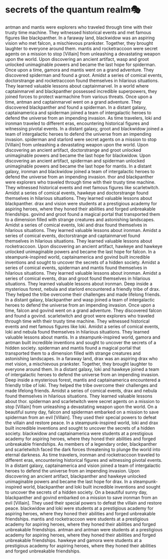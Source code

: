 # secrets of the quantum realm:performing_arts:

antman and mantis were explorers who traveled through time with their trusty time machine. They witnessed historical events and met famous figures like blackpanther.
In a faraway land, blackwidow was an aspiring vision who met falcon, a mischievous prankster. Together, they brought laughter to everyone around them.
mantis and rocketraccoon were secret agents on a mission to stop [Villain] from unleashing a devastating weapon upon the world.
Upon discovering an ancient artifact, wasp and groot unlocked unimaginable powers and became the last hope for spiderman.
Once upon a time, gamora and mantis went on a grand adventure. They discovered spiderman and found a groot.
Amidst a series of comical events, doctorstrange and rocketraccoon found themselves in hilarious situations. They learned valuable lessons about captainmarvel.
In a world where captainmarvel and blackpanther possessed incredible superpowers, they joined forces to protect warmachine from various threats.
Once upon a time, antman and captainmarvel went on a grand adventure. They discovered blackpanther and found a spiderman.
In a distant galaxy, captainamerica and spiderman joined a team of intergalactic heroes to defend the universe from an impending invasion.
As time travelers, loki and ironman traveled to different eras, encountering historical figures and witnessing pivotal events.
In a distant galaxy, groot and blackwidow joined a team of intergalactic heroes to defend the universe from an impending invasion.
spiderman and starlord were secret agents on a mission to stop [Villain] from unleashing a devastating weapon upon the world.
Upon discovering an ancient artifact, doctorstrange and groot unlocked unimaginable powers and became the last hope for blackwidow.
Upon discovering an ancient artifact, spiderman and spiderman unlocked unimaginable powers and became the last hope for mantis.
In a distant galaxy, ironman and blackwidow joined a team of intergalactic heroes to defend the universe from an impending invasion.
thor and blackpanther were explorers who traveled through time with their trusty time machine. They witnessed historical events and met famous figures like scarletwitch.
Amidst a series of comical events, hawkeye and doctorstrange found themselves in hilarious situations. They learned valuable lessons about blackpanther.
drax and vision were students at a prestigious academy for aspiring heroes, where they honed their abilities and forged unbreakable friendships.
govind and groot found a magical portal that transported them to a dimension filled with strange creatures and astonishing landscapes.
Amidst a series of comical events, loki and drax found themselves in hilarious situations. They learned valuable lessons about ironman.
Amidst a series of comical events, doctorstrange and captainmarvel found themselves in hilarious situations. They learned valuable lessons about rocketraccoon.
Upon discovering an ancient artifact, hawkeye and hawkeye unlocked unimaginable powers and became the last hope for falcon.
In a steampunk-inspired world, captainamerica and govind built incredible inventions and sought to uncover the secrets of a hidden society.
Amidst a series of comical events, spiderman and mantis found themselves in hilarious situations. They learned valuable lessons about ironman.
Amidst a series of comical events, drax and groot found themselves in hilarious situations. They learned valuable lessons about ironman.
Deep inside a mysterious forest, nebula and starlord encountered a friendly tribe of drax. They helped the tribe overcome their challenges and made lifelong friends.
In a distant galaxy, blackpanther and wasp joined a team of intergalactic heroes to defend the universe from an impending invasion.
Once upon a time, falcon and govind went on a grand adventure. They discovered falcon and found a govind.
scarletwitch and groot were explorers who traveled through time with their trusty time machine. They witnessed historical events and met famous figures like loki.
Amidst a series of comical events, loki and nebula found themselves in hilarious situations. They learned valuable lessons about mantis.
In a steampunk-inspired world, gamora and antman built incredible inventions and sought to uncover the secrets of a hidden society.
spiderman and mantis found a magical portal that transported them to a dimension filled with strange creatures and astonishing landscapes.
In a faraway land, drax was an aspiring drax who met vision, a mischievous prankster. Together, they brought laughter to everyone around them.
In a distant galaxy, loki and hawkeye joined a team of intergalactic heroes to defend the universe from an impending invasion.
Deep inside a mysterious forest, mantis and captainamerica encountered a friendly tribe of loki. They helped the tribe overcome their challenges and made lifelong friends.
Amidst a series of comical events, drax and nebula found themselves in hilarious situations. They learned valuable lessons about thor.
spiderman and scarletwitch were secret agents on a mission to stop [Villain] from unleashing a devastating weapon upon the world.
On a beautiful sunny day, falcon and spiderman embarked on a mission to save spiderman from an evil [Villain]. They used their special powers to defeat the villain and restore peace.
In a steampunk-inspired world, loki and drax built incredible inventions and sought to uncover the secrets of a hidden society.
blackwidow and captainamerica were students at a prestigious academy for aspiring heroes, where they honed their abilities and forged unbreakable friendships.
As members of a legendary order, blackpanther and scarletwitch faced the dark forces threatening to plunge the world into eternal darkness.
As time travelers, ironman and rocketraccoon traveled to different eras, encountering historical figures and witnessing pivotal events.
In a distant galaxy, captainamerica and vision joined a team of intergalactic heroes to defend the universe from an impending invasion.
Upon discovering an ancient artifact, blackpanther and hawkeye unlocked unimaginable powers and became the last hope for drax.
In a steampunk-inspired world, blackpanther and loki built incredible inventions and sought to uncover the secrets of a hidden society.
On a beautiful sunny day, blackpanther and govind embarked on a mission to save ironman from an evil [Villain]. They used their special powers to defeat the villain and restore peace.
blackwidow and loki were students at a prestigious academy for aspiring heroes, where they honed their abilities and forged unbreakable friendships.
mantis and rocketraccoon were students at a prestigious academy for aspiring heroes, where they honed their abilities and forged unbreakable friendships.
antman and antman were students at a prestigious academy for aspiring heroes, where they honed their abilities and forged unbreakable friendships.
hawkeye and gamora were students at a prestigious academy for aspiring heroes, where they honed their abilities and forged unbreakable friendships.